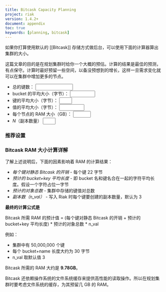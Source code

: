 ```yaml
---
title: Bitcask Capacity Planning
project: riak
version: 1.4.2+
document: appendix
toc: true
keywords: [planning, bitcask]
---
```


如果你打算使用默认的 [[Bitcask]] 存储方式做后台，可以使用下面的计算器算出集群的大小。

这篇文章的目的是在规划集群时给你一个大概的预估。计算的结果是最佳的预测，有点保守。计算时最好预留一些空间，以备没预想到的增长，这样一旦需求变化就可以在集群中增加更多的节点。

<div id="node_info" class="calc_info"></div>
<div class="calculator">
   <ul>
     <li>
       <label for="n_total_keys">总的键数：</label>
       <input id="n_total_keys"  type="text" size="12" name="n_total_keys" value="" class="calc_input">
       <span class="error_span" id="n_total_keys_error"></span>
     </li>
     <li>
       <label for="n_bucket_size">bucket 的平均大小（字节）：</label>
       <input id="n_bucket_size"type="text" size="7" name="n_bucket_size" value="" class="calc_input">
       <span class="error_span"id="n_bucket_size_error"></span>
     </li>
     <li>
       <label for="n_key_size">键的平均大小（字节）：</label>
       <input type="text" size="2" name="n_key_size" id="n_key_size" value="" class="calc_input">
       <span class="error_span" id="n_key_size_error"></span>
     </li>
     <li>
       <label for="n_record_size">值的平均大小（字节）：</label>
       <input id="n_record_size"type="text" size="7" name="n_record_size" value="" class="calc_input">
       <span class="error_span"id="n_record_size_error"></span>
     </li>
     <li>
       <label for="n_ram">每个节点的 RAM 大小（GB）：</label>
       <input type="text" size="4" name="n_ram" id="n_ram" value="" class="calc_input">
       <span class="error_span" id="n_ram_error"></span>
     </li>
     <li>
       <label for="n_nval"><i>N</i>（副本数量）</label>
       <input type="text" size="2" name="n_nval" id="n_nval" value="" class="calc_input">
       <span class="error_span" id="n_nval_error"></span>
     </li>
</ul>
</div>

### 推荐设置

<span id="recommend"></span>


### Bitcask RAM 大小计算详解

了解上述说明后，下面的因素影响着 RAM 的计算结果：

* *每个键对静态 Bitcask 的开销* - 每个键 22 字节
* *预计的 bucket+key 平均长度* - 即 bucket 名和键名合在一起的字符平均长度。假设一个字符占位一字节
* *预计的对象总数* - 集群中存储的键值对总数
* *副本数（n_val）* - 写入 Riak 时每个键要创建的副本数量，默认为 3

**最终的计算公式是**

Bitcask 所需 RAM 的预计值 = (每个键对静态 Bitcask 的开销 + 预计的 bucket+key 平均长度) * 预计的对象总数 * n_val

例如：

* 集群中有 50,000,000 个键
* 每个 bucket+name 长度大约为 30 字节
* n_val 取默认值 3

Bitcask 所需的 RAM 大约是 **9.78GB**。

Bitcask 还依赖操作系统的文件系统缓存来提供高性能的读取操作。所以在规划集群时要考虑文件系统的缓存，为其预留几 GB 的 RAM。
